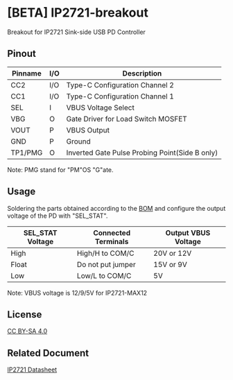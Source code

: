 # [BETA] IP2721-breakout
Breakout for IP2721 Sink-side USB PD Controller

## Pinout

| Pinname | I/O | Description                                    |
|---------|-----|------------------------------------------------|
| CC2     | I/O | Type-C Configuration Channel 2                 |
| CC1     | I/O | Type-C Configuration Channel 1                 |
| SEL     | I   | VBUS Voltage Select                            |
| VBG     | O   | Gate Driver for Load Switch MOSFET             |
| VOUT    | P   | VBUS Output                                    |
| GND     | P   | Ground                                         |
| TP1/PMG | O   | Inverted Gate Pulse Probing Point(Side B only) |

Note: PMG stand for "PM"OS "G"ate.

## Usage
Soldering the parts obtained according to the [BOM](./PDBreakout_BOM.pdf) and configure the output voltage of the PD with "SEL_STAT".

| SEL_STAT Voltage | Connected Terminals | Output VBUS Voltage |
|------------------|---------------------|---------------------|
| High             | High/H to COM/C     | 20V or 12V          |
| Float            | Do not put jumper   | 15V or 9V           |
| Low              | Low/L to COM/C      | 5V                  |

Note: VBUS voltage is 12/9/5V for IP2721-MAX12

## License
[CC BY-SA 4.0](https://creativecommons.org/licenses/by-sa/4.0/legalcode)

## Related Document
[IP2721 Datasheet](https://datasheet.lcsc.com/lcsc/2006111335_INJOINIC-IP2721_C603176.pdf)
